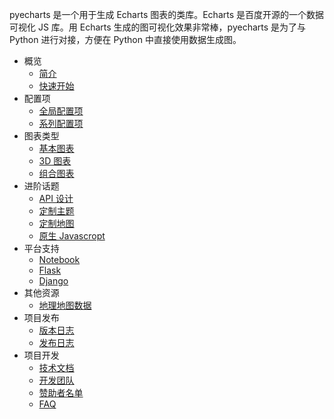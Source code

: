 pyecharts 是一个用于生成 Echarts 图表的类库。Echarts 是百度开源的一个数据可视化 JS 库。用 Echarts 生成的图可视化效果非常棒，pyecharts 是为了与 Python 进行对接，方便在 Python 中直接使用数据生成图。

- 概览
  - [简介](zh-cn/intro)
  - [快速开始](zh-cn/quickstart)
- 配置项
  - [全局配置项](zh-cn/global_options)
  - [系列配置项](zh-cn/series_options)
- 图表类型
  - [基本图表](zh-cn/basic_charts)
  - [3D 图表](zh-cn/3d_charts)
  - [组合图表](zh-cn/composite_charts)
- 进阶话题
  - [API 设计](zh-cn/api)
  - [定制主题](zh-cn/themes)
  - [定制地图](zh-cn/maps)
  - [原生 Javascropt](zh-cn/javasrcipt)
- 平台支持
  - [Notebook](zh-cn/notebook)
  - [Flask](zh-cn/flask)
  - [Django](zh-cn/django)
- 其他资源
  - [地理地图数据](zh-cn/datasets)
- 项目发布
  - [版本日志](zh-cn/changelog)
  - [发布日志](zh-cn/release-note/)
- 项目开发
  - [技术文档](zh-cn/technical)
  - [开发团队](zh-cn/team)
  - [赞助者名单](zh-cn/donors)
  - [FAQ](zh-cn/faq)

